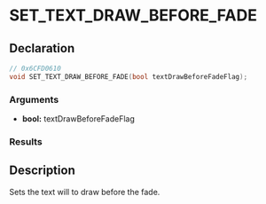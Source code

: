 # SET_TEXT_DRAW_BEFORE_FADE

## Declaration
```cpp
// 0x6CFD0610
void SET_TEXT_DRAW_BEFORE_FADE(bool textDrawBeforeFadeFlag);
```

### Arguments
- **bool:** textDrawBeforeFadeFlag

### Results

## Description
Sets the text will to draw before the fade.